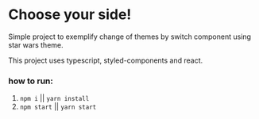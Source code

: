 # Choose your side!

Simple project to exemplify change of themes by switch component using star wars theme.

This project uses typescript, styled-components and react.

### how to run:

1. `npm i` || `yarn install`
2. `npm start` || `yarn start`
